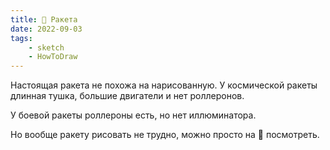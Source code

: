 ```yaml
---
title: 🚀 Ракета
date: 2022-09-03
tags:
    - sketch
    - HowToDraw
---
```


Настоящая ракета не похожа на нарисованную. У космической ракеты длинная тушка, большие двигатели и нет роллеронов.

У боевой ракеты роллероны есть, но нет иллюминатора.

Но вообще ракету рисовать не трудно, можно просто на 🚀 посмотреть.
